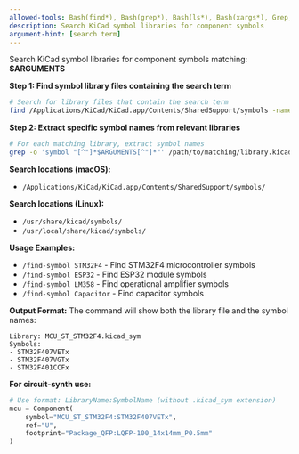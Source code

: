 ```yaml
---
allowed-tools: Bash(find*), Bash(grep*), Bash(ls*), Bash(xargs*), Grep, Glob
description: Search KiCad symbol libraries for component symbols
argument-hint: [search term]
---
```


Search KiCad symbol libraries for component symbols matching: **$ARGUMENTS**

**Step 1: Find symbol library files containing the search term**
```bash
# Search for library files that contain the search term
find /Applications/KiCad/KiCad.app/Contents/SharedSupport/symbols -name "*.kicad_sym" | xargs grep -l "$ARGUMENTS"
```

**Step 2: Extract specific symbol names from relevant libraries**
```bash
# For each matching library, extract symbol names
grep -o 'symbol "[^"]*$ARGUMENTS[^"]*"' /path/to/matching/library.kicad_sym | head -10
```

**Search locations (macOS):**
- `/Applications/KiCad/KiCad.app/Contents/SharedSupport/symbols/`

**Search locations (Linux):**
- `/usr/share/kicad/symbols/`
- `/usr/local/share/kicad/symbols/`

**Usage Examples:**
- `/find-symbol STM32F4` - Find STM32F4 microcontroller symbols
- `/find-symbol ESP32` - Find ESP32 module symbols  
- `/find-symbol LM358` - Find operational amplifier symbols
- `/find-symbol Capacitor` - Find capacitor symbols

**Output Format:**
The command will show both the library file and the symbol names:
```
Library: MCU_ST_STM32F4.kicad_sym
Symbols:
- STM32F407VETx
- STM32F407VGTx  
- STM32F401CCFx
```

**For circuit-synth use:**
```python
# Use format: LibraryName:SymbolName (without .kicad_sym extension)
mcu = Component(
    symbol="MCU_ST_STM32F4:STM32F407VETx",
    ref="U",
    footprint="Package_QFP:LQFP-100_14x14mm_P0.5mm"
)
```